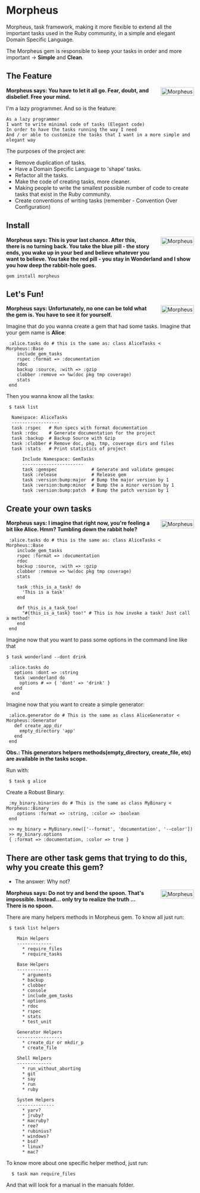 Morpheus
========

Morpheus, task framework, making it more flexible to extend all the important tasks used in the Ruby community, 
in a simple and elegant Domain Specific Language.

The Morpheus gem is responsible to keep your tasks in order and more important -> <b>Simple</b> and <b>Clean</b>.

The Feature
-----------

<div style="padding:2px; border:1px solid silver; float:right; margin:0 0 1em 2em; background:white">
  <img src="https://github.com/tomas-stefano/morpheus/raw/master/images/free_your_mind.jpg" alt="Morpheus" />
</div>

**Morpheus says: You have to let it all go. Fear, doubt, and disbelief. Free your mind.**

I'm a lazy programmer. And so is the feature:

    As a lazy programmer
    I want to write minimal code of tasks (Elegant code)
    In order to have the tasks running the way I need
    And / or able to customize the tasks that I want in a more simple and elegant way

The purposes of the project are:

- Remove duplication of tasks.
- Have a Domain Specific Language to 'shape' tasks.
- Refactor all the tasks.
- Make the code of creating tasks, more cleaner.
- Making people to write the smallest possible number of code to create tasks that exist in the Ruby community.
- Create conventions of writing tasks (remember - Convention Over Configuration)

Install
-------

<div style="padding:2px; border:1px solid silver; float:right; margin:0 0 1em 2em; background:white">
  <img src="https://github.com/tomas-stefano/morpheus/raw/master/images/morpheus_red_blue_pill.jpg" alt="Morpheus" />
</div>

**Morpheus says: This is your last chance. After this, there is no turning back. You take the blue pill - the story ends, you wake up in your bed and believe whatever you want to believe. You take the red pill - you stay in Wonderland and I show you how deep the rabbit-hole goes.**

    gem install morpheus

Let's Fun!
----------

<div style="padding:2px; border:1px solid silver; float:right; margin:0 0 1em 2em; background:white">
  <img src="https://github.com/tomas-stefano/morpheus/raw/master/images/see_for_yourself.jpg" alt="Morpheus" />
</div>

**Morpheus says: Unfortunately, no one can be told what the gem is. You have to see it for yourself.**

Imagine that do you wanna create a gem that had some tasks. Imagine that your gem name is <b>Alice</b>:

     :alice.tasks do # this is the same as: class AliceTasks < Morpheus::Base
        include_gem_tasks
        rspec :format => :documentation
        rdoc
        backup :source, :with => :gzip
        clobber :remove => %w(doc pkg tmp coverage)
		stats
     end

Then you wanna know all the tasks:

     $ task list

	  Namespace: AliceTasks
	  ------------------
	  task :rspec   # Run specs with format documentation
	  task :rdoc    # Generate documentation for the project
      task :backup  # Backup Source with Gzip
      task :clobber # Remove doc, pkg, tmp, coverage dirs and files
	  task :stats   # Print statistics of project

	      Include Namespace: GemTasks
	      -----------------------
          task :gemspec             # Generate and validate gemspec
          task :release             # Release gem
		  task :version:bump:major  # Bump the major version by 1
		  task :version:bump:minor  # Bump the a minor version by 1
		  task :version:bump:patch  # Bump the patch version by 1


Create your own tasks
---------------------


<div style="padding:2px; border:1px solid silver; float:right; margin:0 0 1em 2em; background:white">
  <img src="https://github.com/tomas-stefano/morpheus/raw/master/images/morph_neo.jpg" alt="Morpheus"  width:'350px' />
</div>

**Morpheus says: I imagine that right now, you're feeling a bit like Alice. Hmm? Tumbling down the rabbit hole?**


     :alice.tasks do # this is the same as: class AliceTasks < Morpheus::Base
        include_gem_tasks
        rspec :format => :documentation
        rdoc
        backup :source, :with => :gzip
        clobber :remove => %w(doc pkg tmp coverage)
	 	stats
         
        task :this_is_a_task! do
          'This is a task'
        end

		def this_is_a_task_too!
		  "#{this_is_a_task} too!" # This is how invoke a task! Just call a method!
		end
     end

Imagine now that you want to pass some options in the command line like that

    $ task wonderland --dont drink

     :alice.tasks do
       options :dont => :string
       task :wonderland do
         options # => { 'dont' => 'drink' }
       end
      end

Imagine now that you want to create a simple generator:

     :alice.generator do # This is the same as class AliceGenerator < Morpheus::Generator
       def create_app_dir
         empty_directory 'app'
       end
     end

**Obs.: This generators helpers methods(empty_directory, create_file, etc) are available in the tasks scope.**

Run with:

     $ task g alice

Create a Robust Binary:

     :my_binary.binaries do # This is the same as class MyBinary < Morpheus::Binary
        options :format => :string, :color => :boolean
     end

     >> my_binary = MyBinary.new(['--format', 'documentation', '--color'])
     >> my_binary.options
     { :format => :documentation, :color => true }

There are other task gems that trying to do this, why you create this gem?
--------------------------------------------------------------------------

* The answer: Why not?

<div style="padding:2px; border:1px solid silver; float:right; margin:0 0 1em 2em; background:white">
  <img src="https://github.com/tomas-stefano/morpheus/raw/master/images/there_is_no_spoon.png" alt="Morpheus" />
</div>

**Morpheus says: Do not try and bend the spoon. That's impossible. Instead... only try to realize the truth ... There is no spoon.**

There are many helpers methods in Morpheus gem.
To know all just run:

     $ task list helpers

        Main Helpers
        -------------
          * require_files
          * require_tasks

        Base Helpers
        ------------
		  * arguments
          * backup
          * clobber
		  * console
          * include_gem_tasks
		  * options
          * rdoc
          * rspec
          * stats
          * test_unit

        Generator Helpers
        -----------------
          * create_dir or mkdir_p
          * create_file

        Shell Helpers
        -------------
          * run_without_aborting
          * git
          * say
          * run
          * ruby

		System Helpers
		--------------
          * yarv?
          * jruby?
          * macruby?
          * ree?
          * rubinius?
          * windows?
          * bsd?
          * linux?
          * mac?

To know more about one specific helper method, just run:

      $ task man require_files

And that will look for a manual in the manuals folder.


